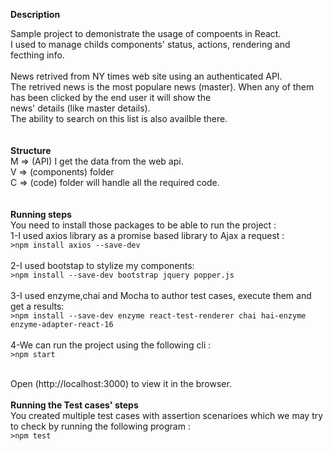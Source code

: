 **Description**

Sample project to demonistrate the usage of compoents in React. <br>
I used to manage childs components' status, actions, rendering and fecthing info.<br>
<br>
News retrived from NY times web site using an authenticated API.<br>
The retrived news is the most populare news (master). When any of them has been clicked by the end user it will show the <br>
news' details (like master details).<br>
The ability to search on this list is also availble there.<br>
<br>
<br>
**Structure** <br>
M => (API) I get the data from the web api.<br>
V => (components) folder<br>
C => (code) folder will handle all the required code.<br>
<br>
<br>
**Running steps** <br>
You need to install those packages to be able to run the project :<br>
1-I used axios library as a promise based library to Ajax a request :<br>
```>npm install axios --save-dev```<br><br>
2-I used bootstap to stylize my components:<br>
```>npm install --save-dev bootstrap jquery popper.js ```<br><br>
3-I used enzyme,chai and Mocha to author test cases, execute them and get a results:<br>
```>npm install --save-dev enzyme react-test-renderer chai hai-enzyme enzyme-adapter-react-16 ```<br><br>
4-We can run the project using the following cli :<br>
```>npm start```<br><br>


Open (http://localhost:3000) to view it in the browser.<br>
<br>
**Running the Test cases' steps** <br>
You created multiple test cases with assertion scenarioes which we may try to check by running the following program : <br>
```>npm test```
